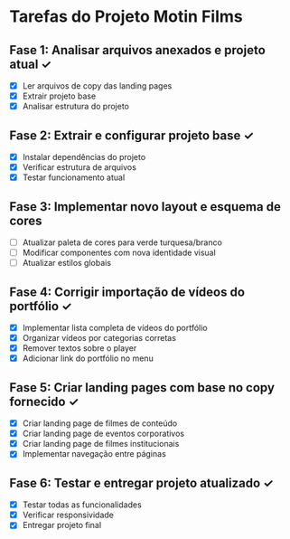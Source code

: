 # Tarefas do Projeto Motin Films

## Fase 1: Analisar arquivos anexados e projeto atual ✓
- [x] Ler arquivos de copy das landing pages
- [x] Extrair projeto base
- [x] Analisar estrutura do projeto

## Fase 2: Extrair e configurar projeto base ✓
- [x] Instalar dependências do projeto
- [x] Verificar estrutura de arquivos
- [x] Testar funcionamento atual

## Fase 3: Implementar novo layout e esquema de cores
- [ ] Atualizar paleta de cores para verde turquesa/branco
- [ ] Modificar componentes com nova identidade visual
- [ ] Atualizar estilos globais

## Fase 4: Corrigir importação de vídeos do portfólio ✓
- [x] Implementar lista completa de vídeos do portfólio
- [x] Organizar vídeos por categorias corretas
- [x] Remover textos sobre o player
- [x] Adicionar link do portfólio no menu

## Fase 5: Criar landing pages com base no copy fornecido ✓
- [x] Criar landing page de filmes de conteúdo
- [x] Criar landing page de eventos corporativos
- [x] Criar landing page de filmes institucionais
- [x] Implementar navegação entre páginas

## Fase 6: Testar e entregar projeto atualizado ✓
- [x] Testar todas as funcionalidades
- [x] Verificar responsividade
- [x] Entregar projeto final
